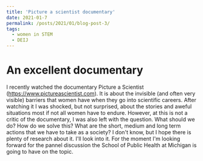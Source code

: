 ```yaml
---
title: 'Picture a scientist documentary'
date: 2021-01-7
permalink: /posts/2021/01/blog-post-3/
tags:
  - women in STEM
  - DEIJ
---
```

An excellent documentary 
======
I recently watched the documentary Picture a Scientist (https://www.pictureascientist.com). It is about the invisible (and often very visible) barriers that women have when they go into scientific careers.
After watching it I was shocked, but not surprised, about the stories and aweful situations most if not all women have to endure. 
However, at this is not a critic of the documentary, I was also left with the question. What should we do? How do we solve this? What are the short, medium and long term actions that we have to take as a society?
I don't know, but I hope there is plenty of research about it. I'll look into it. For the moment I'm looking forward for the pannel discussion the School of Public Health at Michigan is going to have on the topic. 
